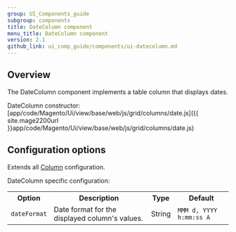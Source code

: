 ```yaml
---
group: UI_Components_guide
subgroup: components
title: DateColumn component
menu_title: DateColumn component
version: 2.1
github_link: ui_comp_guide/components/ui-datecolumn.md
---
```


## Overview

The DateColumn component implements a table column that displays dates.

DateColumn сonstructor: [app/code/Magento/Ui/view/base/web/js/grid/columns/date.js]({{ site.mage2200url }}app/code/Magento/Ui/view/base/web/js/grid/columns/date.js)

## Сonfiguration options

Extends all [Column]({{page.baseurl}}/ui_comp_guide/components/ui-column.html) configuration.

DateColumn specific configuration:

<table>
  <tr>
    <th>Option</th>
    <th>Description</th>
    <th>Type</th>
    <th>Default</th>
  </tr>
  <tr>
    <td><code>dateFormat</code></td>
    <td>Date format for the displayed column's values.</td>
    <td>String</td>
    <td><code>MMM d, YYYY h:mm:ss A</code></td>
  </tr>
</table>
